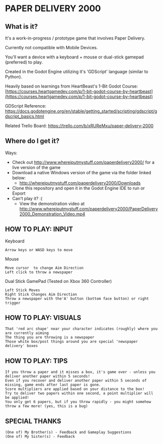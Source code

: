 # PAPER DELIVERY 2000

## What is it?

It's a work-in-progress / prototype game that involves Paper Delivery.

Currently not compatible with Mobile Devices. 

You'll want a device with a keyboard + mouse or dual-stick gamepad (preferred) to play.

Created in the Godot Engine utilizing it's 'GDScript' language (similar to Python). 

Heavily based on learnings from HeartBeast's 1-Bit Godot Course:  [https://courses.heartgamedev.com/p/1-bit-godot-course-by-heartbeast](https://courses.heartgamedev.com/p/1-bit-godot-course-by-heartbeast)

GDScript Reference: https://docs.godotengine.org/en/stable/getting_started/scripting/gdscript/gdscript_basics.html

Related Trello Board: https://trello.com/b/xRUReMxu/paper-delivery-2000

## Where do I get it?
Ways:

 - Check out http://www.whereiputmystuff.com/paperdelivery2000/ for a live version of the game 
 - Download a native Windows version of the game via the folder linked below:
	 - http://whereiputmystuff.com/paperdelivery2000/Downloads 
 - Clone this repository and open it in the Godot Engine IDE to run or Export
 - Can't play it? :(
 	- View the demonstration video at http://www.whereiputmystuff.com/paperdelivery2000/PaperDelivery2000_Demonstration_Video.mp4


## HOW TO PLAY: INPUT

Keyboard 

	Arrow keys or WASD keys to move

Mouse

	Move cursor  to change Aim Direction
	Left click to throw a newspaper
	

Dual Stick GamePad (Tested on Xbox 360 Controller)

	Left Stick Moves
	Right Stick Changes Aim Direction
	Throw a newspaper with the'A' button (bottom face button) or right trigger

## HOW TO PLAY: VISUALS

	That 'red arc shape' near your character indicates (roughly) where you are currently aiming
	The thing you are throwing is a newspaper
	Those white box/post things around you are special 'newspaper delivery' boxes


## HOW TO PLAY: TIPS

	If you throw a paper and it misses a box, it's game over - unless you deliver another paper within 5 seconds!
	Even if you recover and deliver another paper within 5 seconds of missing, game ends after last paper is gone.
	Score multipliers are applied based on your distance to the box!
	Try to deliver two papers within one second, a point multiplier will be applied!
	You only get 6 papers, but if you throw rapidly - you might somehow throw a few more! (yes, this is a bug)



## SPECIAL THANKS
    (One of) My Brother(s) - Feedback and Gameplay Suggestions
    (One of) My Sister(s) - Feedback

